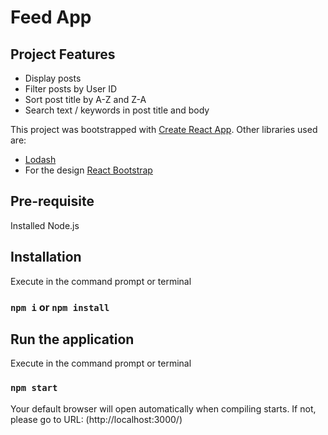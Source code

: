 # Feed App

## Project Features
- Display posts
- Filter posts by User ID
- Sort post title by A-Z and Z-A
- Search text / keywords in post title and body

This project was bootstrapped with [Create React App](https://github.com/facebook/create-react-app). Other libraries used are:
- [Lodash](https://lodash.com/)
- For the design [React Bootstrap](https://react-bootstrap.netlify.app/)

## Pre-requisite
Installed Node.js

## Installation
Execute in the command prompt or terminal
### `npm i` or `npm install`

## Run the application
Execute in the command prompt or terminal
### `npm start`
Your default browser will open automatically when compiling starts.
If not, please go to URL: (http://localhost:3000/)


